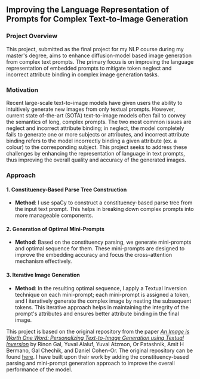 ## Improving the Language Representation of Prompts for Complex Text-to-Image Generation
### Project Overview

This project, submitted as the final project for my NLP course during my master's degree, aims to enhance diffusion-model based image generation from complex text prompts. The primary focus is on improving the language representation of embedded prompts to mitigate token neglect and incorrect attribute binding in complex image generation tasks.
### Motivation

Recent large-scale text-to-image models have given users the ability to intuitively generate new images from only textual prompts. However, current state of-the-art (SOTA) text-to-image models often fail to convey the semantics of long, complex prompts. The two most common issues are neglect and incorrect attribute binding; in neglect, the model completely fails to generate one or more subjects or attributes, and incorrect attribute binding refers to the model incorrectly binding a given attribute (ex. a colour) to the corresponding subject. This project seeks to address these challenges by enhancing the representation of language in text prompts, thus improving the overall quality and accuracy of the generated images.
### Approach
#### 1. Constituency-Based Parse Tree Construction
- **Method**: I use spaCy to construct a constituency-based parse tree from the input text prompt. This helps in breaking down complex prompts into more manageable components.
#### 2. Generation of Optimal Mini-Prompts
- **Method**: Based on the constituency parsing, we generate mini-prompts and optimal sequence for them. These mini-prompts are designed to improve the embedding accuracy and focus the cross-attention mechanism effectively.
#### 3. Iterative Image Generation
- **Method**: In the resulting optimal sequence, I apply a Textual Inversion technique on each mini-prompt; each mini-prompt is assigned a token, and I iteratively generate the complex image by nesting the subsequent tokens. This iterative approach helps in maintaining the integrity of the prompt's attributes and ensures better attribute binding in the final image.

This project is based on the original repository from the paper *[An Image is Worth One Word: Personalizing Text-to-Image Generation using Textual Inversion](https://arxiv.org/abs/2208.01618)* by Rinon Gal, Yuval Alaluf, Yuval Atzmon, Or Patashnik, Amit H Bermano, Gal Chechik, and Daniel Cohen-Or. The original repository can be found [here](https://github.com/rinongal/textual_inversion). I have built upon their work by adding the constituency-based parsing and mini-prompt generation approach to improve the overall performance of the model.
